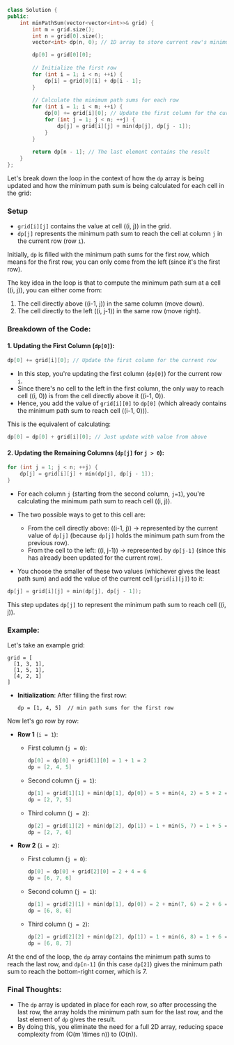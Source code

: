 ```cpp
class Solution {
public:
    int minPathSum(vector<vector<int>>& grid) {
        int m = grid.size();
        int n = grid[0].size();
        vector<int> dp(n, 0); // 1D array to store current row's minimum path sums

        dp[0] = grid[0][0];
        
        // Initialize the first row
        for (int i = 1; i < n; ++i) {
            dp[i] = grid[0][i] + dp[i - 1];
        }
        
        // Calculate the minimum path sums for each row
        for (int i = 1; i < m; ++i) {
            dp[0] += grid[i][0]; // Update the first column for the current row
            for (int j = 1; j < n; ++j) {
                dp[j] = grid[i][j] + min(dp[j], dp[j - 1]);
            }
        }
        
        return dp[n - 1]; // The last element contains the result
    }
};
```
Let's break down the loop in the context of how the `dp` array is being updated and how the minimum path sum is being calculated for each cell in the grid:

### Setup

- `grid[i][j]` contains the value at cell \((i, j)\) in the grid.
- `dp[j]` represents the minimum path sum to reach the cell at column `j` in the current row (row `i`).

Initially, `dp` is filled with the minimum path sums for the first row, which means for the first row, you can only come from the left (since it's the first row).

The key idea in the loop is that to compute the minimum path sum at a cell \((i, j)\), you can either come from:

1. The cell directly above \((i-1, j)\) in the same column (move down).
2. The cell directly to the left \((i, j-1)\) in the same row (move right).

### Breakdown of the Code:

#### 1. Updating the First Column (`dp[0]`):
```cpp
dp[0] += grid[i][0]; // Update the first column for the current row
```

- In this step, you're updating the first column (`dp[0]`) for the current row `i`.
- Since there's no cell to the left in the first column, the only way to reach cell \((i, 0)\) is from the cell directly above it \((i-1, 0)\).
- Hence, you add the value of `grid[i][0]` to `dp[0]` (which already contains the minimum path sum to reach cell \((i-1, 0)\)).

This is the equivalent of calculating:
```cpp
dp[0] = dp[0] + grid[i][0]; // Just update with value from above
```

#### 2. Updating the Remaining Columns (`dp[j]` for `j > 0`):
```cpp
for (int j = 1; j < n; ++j) {
    dp[j] = grid[i][j] + min(dp[j], dp[j - 1]);
}
```

- For each column `j` (starting from the second column, `j=1`), you're calculating the minimum path sum to reach cell \((i, j)\).
- The two possible ways to get to this cell are:
  - From the cell directly above: \((i-1, j)\) → represented by the current value of `dp[j]` (because `dp[j]` holds the minimum path sum from the previous row).
  - From the cell to the left: \((i, j-1)\) → represented by `dp[j-1]` (since this has already been updated for the current row).
  
- You choose the smaller of these two values (whichever gives the least path sum) and add the value of the current cell (`grid[i][j]`) to it:
```cpp
dp[j] = grid[i][j] + min(dp[j], dp[j - 1]);
```

This step updates `dp[j]` to represent the minimum path sum to reach cell \((i, j)\).

### Example:

Let's take an example grid:

```
grid = [
  [1, 3, 1],
  [1, 5, 1],
  [4, 2, 1]
]
```

- **Initialization**: After filling the first row:
  ```
  dp = [1, 4, 5]  // min path sums for the first row
  ```

Now let's go row by row:

- **Row 1** (`i = 1`):
  - First column (`j = 0`):
    ```cpp
    dp[0] = dp[0] + grid[1][0] = 1 + 1 = 2
    dp = [2, 4, 5]
    ```
  - Second column (`j = 1`):
    ```cpp
    dp[1] = grid[1][1] + min(dp[1], dp[0]) = 5 + min(4, 2) = 5 + 2 = 7
    dp = [2, 7, 5]
    ```
  - Third column (`j = 2`):
    ```cpp
    dp[2] = grid[1][2] + min(dp[2], dp[1]) = 1 + min(5, 7) = 1 + 5 = 6
    dp = [2, 7, 6]
    ```

- **Row 2** (`i = 2`):
  - First column (`j = 0`):
    ```cpp
    dp[0] = dp[0] + grid[2][0] = 2 + 4 = 6
    dp = [6, 7, 6]
    ```
  - Second column (`j = 1`):
    ```cpp
    dp[1] = grid[2][1] + min(dp[1], dp[0]) = 2 + min(7, 6) = 2 + 6 = 8
    dp = [6, 8, 6]
    ```
  - Third column (`j = 2`):
    ```cpp
    dp[2] = grid[2][2] + min(dp[2], dp[1]) = 1 + min(6, 8) = 1 + 6 = 7
    dp = [6, 8, 7]
    ```

At the end of the loop, the `dp` array contains the minimum path sums to reach the last row, and `dp[n-1]` (in this case `dp[2]`) gives the minimum path sum to reach the bottom-right corner, which is 7.

### Final Thoughts:

- The `dp` array is updated in place for each row, so after processing the last row, the array holds the minimum path sum for the last row, and the last element of `dp` gives the result.
- By doing this, you eliminate the need for a full 2D array, reducing space complexity from \(O(m \times n)\) to \(O(n)\).